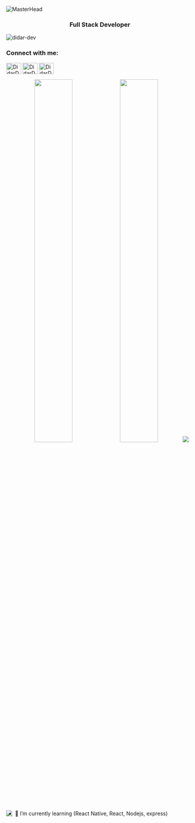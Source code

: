 ![MasterHead](https://pa1.narvii.com/6066/3bf8e9bff31793aa60475ff1b79ff2885e1bedfa_hq.gif)
<h3 align="center">Full Stack Developer</h3>

<p align="left"> <img src="https://komarev.com/ghpvc/?username=didar-dev&label=Profile%20views&color=0e75b6&style=flat" alt="didar-dev" /> </p>




<h3 align="left">Connect with me:</h3>
<p align="left">
<a href="https://twitter.com/didardotdev" target="blank"><img align="center" src="https://raw.githubusercontent.com/rahuldkjain/github-profile-readme-generator/master/src/images/icons/Social/twitter.svg" alt="DidarDotdev" height="30" width="40" /></a>
<a href="https://linkedin.com/in/didar-abdulkhaliq-65022221b" target="blank"><img align="center" src="https://raw.githubusercontent.com/rahuldkjain/github-profile-readme-generator/master/src/images/icons/Social/linked-in-alt.svg" alt="DidarDotdev" height="30" width="40" /></a>
<a href="https://fb.com/DidarDotdev" target="blank"><img align="center" src="https://raw.githubusercontent.com/rahuldkjain/github-profile-readme-generator/master/src/images/icons/Social/facebook.svg" alt="DidarDotdev" height="30" width="40" /></a>
 
</p>



<p align="center">
  <img height="50%" width="45%" src ="https://github-readme-stats.vercel.app/api?username=didar-dev&show_icons=true&count_private=true&theme=darcula&hide_border=true&hide=issues,contribs&bg_color=00000000">
  <img height="50%" width="45%" src ="https://github-readme-stats.vercel.app/api/top-langs/?username=didar-dev&layout=compact&hide_border=true&theme=darcula&bg_color=00000000&langs_count=6&hide=jupyter%20notebook,tex,css,php&exclude_repo=Pacman-AI">
  <img src ="https://github-readme-streak-stats.herokuapp.com?user=didar-dev&theme=darcula&hide_border=true&background=FFFFFF00">
  <br>
 
 
</p>
 <p align="center">
  <img align="left" src ="https://animesher.com/orig/1/199/1999/19997/animesher.com_killua-gif-killua-zoldyck-1999741.gif">
 </p> 

 
- 🌱 I’m currently learning (React Native, React, Nodejs, express)
 

